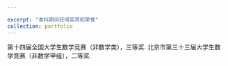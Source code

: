 ```yaml
---

excerpt: "本科期间获得奖项和荣誉"
collection: portfolio
---
```


第十四届全国大学生数学竞赛（非数学类），三等奖.
北京市第三十三届大学生数学竞赛（非数学甲组），二等奖.

